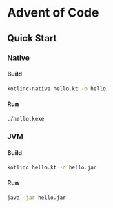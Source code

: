# Advent of Code

## Quick Start

### Native

#### Build

```sh
kotlinc-native hello.kt -o hello
```

#### Run

```sh
./hello.kexe
```

### JVM

#### Build

```sh
kotlinc hello.kt -d hello.jar
```

#### Run

```sh
java -jar hello.jar
```
